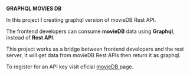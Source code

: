 **GRAPHQL MOVIES DB**

In this project I creating graphql version of movieDB Rest API.

The frontend developers can consume **movieDB** data using **Graphql**, instead of **Rest API**.

This project works as a bridge between frontend developers and the rest server, It will get data from movieDB Rest APIs then return it as graphql.


To register for an API key visit oficial [movieDB ](https://developers.themoviedb.org/3/getting-started)page.
